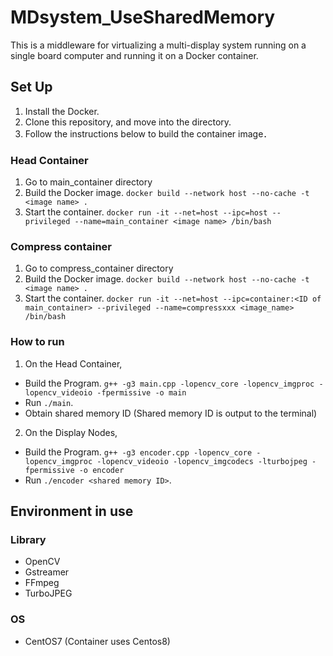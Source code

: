 # MDsystem_UseSharedMemory

This is a middleware for virtualizing a multi-display system running on a single board computer and running it on a Docker container.

## Set Up
1. Install the Docker.
2. Clone this repository, and move into the directory.
3. Follow the instructions below to build the container image．

### Head Container

1. Go to main_container directory
2. Build the Docker image.
`docker build --network host --no-cache -t <image name> .`
4. Start the container.
`docker run -it --net=host --ipc=host --privileged --name=main_container <image name> /bin/bash`

### Compress container

1. Go to compress_container directory
2. Build the Docker image.
`docker build --network host --no-cache -t <image name> .`
4. Start the container.
`docker run -it --net=host --ipc=container:<ID of main_container> --privileged --name=compressxxx <image_name> /bin/bash`

### How to run

1. On the Head Container,
- Build the Program.
`g++ -g3 main.cpp -lopencv_core -lopencv_imgproc -lopencv_videoio -fpermissive -o main`
- Run `./main`. 
- Obtain shared memory ID (Shared memory ID is output to the terminal)

2. On the Display Nodes,
- Build the Program.
`g++ -g3 encoder.cpp -lopencv_core -lopencv_imgproc -lopencv_videoio -lopencv_imgcodecs -lturbojpeg -fpermissive -o encoder`
- Run `./encoder <shared memory ID>`. 

## Environment in use

### Library
- OpenCV
- Gstreamer
- FFmpeg
- TurboJPEG

### OS
- CentOS7 (Container uses Centos8)
